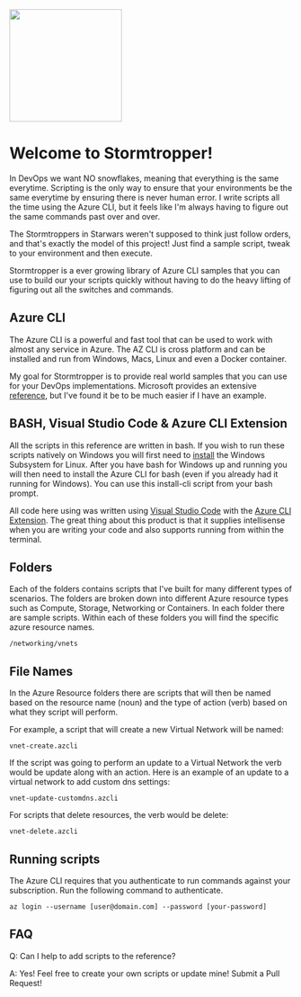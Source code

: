 <img src="https://octodex.github.com/images/stormtroopocat.jpg" width="200" height="200" />

# Welcome to Stormtropper!

In DevOps we want NO snowflakes, meaning that everything is the same everytime. Scripting is the only way to ensure that your environments be the same everytime by ensuring there is never human error. I write scripts all the time using the Azure CLI, but it feels like I'm always having to figure out the same commands past over and over.

The Stormtroppers in Starwars weren't supposed to think just follow orders, and that's exactly the model of this project! Just find a sample script, tweak to your environment and then execute.

Stormtropper is a ever growing library of Azure CLI samples that you can use to build our your scripts quickly without having to do the heavy lifting of figuring out all the switches and commands.

## Azure CLI

The Azure CLI is a powerful and fast tool that can be used to work with almost any service in Azure. The AZ CLI is cross platform and can be installed and run from Windows, Macs, Linux and even a Docker container.

My goal for Stormtropper is to provide real world samples that you can use for your DevOps implementations. Microsoft provides an extensive [reference](https://docs.microsoft.com/en-us/cli/azure/reference-index?view=azure-cli-latest), but I&#39;ve found it be to be much easier if I have an example.

## BASH, Visual Studio Code &amp; Azure CLI Extension

All the scripts in this reference are written in bash.  If you wish to run these scripts natively on Windows you will first need to [install](https://docs.microsoft.com/en-us/windows/wsl/install-win10) the Windows Subsystem for Linux.  After you have bash for Windows up and running you will then need to install the Azure CLI for bash (even if you already had it running for Windows).  You can use this install-cli script from your bash prompt.

All code here using was written using [Visual Studio Code](https://code.visualstudio.com/) with the [Azure CLI Extension](https://marketplace.visualstudio.com/items?itemName=ms-vscode.azurecli). The great thing about this product is that it supplies intellisense when you are writing your code and also supports running from within the terminal.

## Folders

Each of the folders contains scripts that I&#39;ve built for many different types of scenarios.  The folders are broken down into different Azure resource types such as Compute, Storage, Networking or Containers.  In each folder there are sample scripts.  Within each of these folders you will find the specific azure resource names.
```
/networking/vnets
```
## File Names

In the Azure Resource folders there are scripts that will then be named based on the resource name (noun) and the type of action (verb) based on what they script will perform.

For example, a script that will create a new Virtual Network will be named:
```
vnet-create.azcli
```
If the script was going to perform an update to a Virtual Network the verb would be update along with an action.  Here is an example of an update to a virtual network to add custom dns settings:
```
vnet-update-customdns.azcli
```
For scripts that delete resources, the verb would be delete:
```
vnet-delete.azcli
```
## Running scripts

The Azure CLI requires that you authenticate to run commands against your subscription.  Run the following command to authenticate.
```
az login --username [user@domain.com] --password [your-password]
```
## FAQ

Q: Can I help to add scripts to the reference?

A: Yes!  Feel free to create your own scripts or update mine!  Submit a Pull Request!

